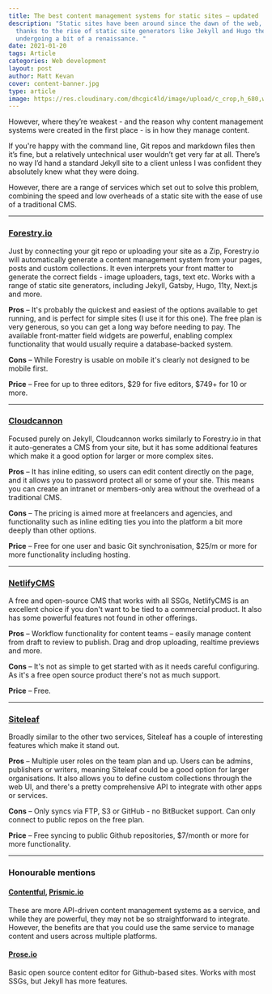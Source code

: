 ```yaml
---
title: The best content management systems for static sites – updated
description: "Static sites have been around since the dawn of the web, but
  thanks to the rise of static site generators like Jekyll and Hugo they're
  undergoing a bit of a renaissance. "
date: 2021-01-20
tags: Article
categories: Web development
layout: post
author: Matt Kevan
cover: content-banner.jpg
type: article
image: https://res.cloudinary.com/dhcgic4ld/image/upload/c_crop,h_680,w_907,x_144,y_142/c_scale,h_680,w_907/v1705313355/744.png
---
```

However, where they’re weakest - and the reason why content management systems were created in the first place - is in how they manage content. 

If you're happy with the command line, Git repos and markdown files then it’s fine, but a relatively untechnical user wouldn’t get very far at all. There’s no way I’d hand a standard Jekyll site to a client unless I was confident they absolutely knew what they were doing.

However, there are a range of services which set out to solve this problem, combining the speed and low overheads of a static site with the ease of use of a traditional CMS. 

<hr>

### [Forestry.io](http://www.forestry.io)

Just by connecting your git repo or uploading your site as a Zip, Forestry.io will automatically generate a content management system from your pages, posts and custom collections. It even interprets your front matter to generate the correct fields - image uploaders, tags, text etc. Works with a range of static site generators, including Jekyll, Gatsby, Hugo, 11ty, Next.js and more.

**Pros** – It's probably the quickest and easiest of the options available to get running, and is perfect for simple sites (I use it for this one). The free plan is very generous, so you can get a long way before needing to pay. The available front-matter field widgets are powerful, enabling complex functionality that would usually require a database-backed system.

**Cons** – While Forestry is usable on mobile it's clearly not designed to be mobile first.

**Price** – Free for up to three editors, $29 for five editors, $749+ for 10 or more.

<hr>

### [Cloudcannon](http://www.cloudcannon.com)

Focused purely on Jekyll, Cloudcannon works similarly to Forestry.io in that it auto-generates a CMS from your site, but it has some additional features which make it a good option for larger or more complex sites. 

**Pros** – It has inline editing, so users can edit content directly on the page, and it allows you to password protect all or some of your site. This means you can create an intranet or members-only area without the overhead of a traditional CMS.

**Cons** – The pricing is aimed more at freelancers and agencies, and functionality such as inline editing ties you into the platform a bit more deeply than other options.

**Price** – Free for one user and basic Git synchronisation, $25/m or more for more functionality including hosting.

<hr>

### [NetlifyCMS](https://www.netlifycms.org)

A free and open-source CMS that works with all SSGs, NetlifyCMS is an excellent choice if you don't want to be tied to a commercial product. It also has some powerful features not found in other offerings.

**Pros** – Workflow functionality for content teams – easily manage content from draft to review to publish. Drag and drop uploading, realtime previews and more.

**Cons** – It's not as simple to get started with as it needs careful configuring. As it's a free open source product there's not as much support.

**Price** – Free.

<hr>

### [Siteleaf](http://www.siteleaf.com)

Broadly similar to the other two services, Siteleaf has a couple of interesting features which make it stand out. 

**Pros** – Multiple user roles on the team plan and up. Users can be admins, publishers or writers, meaning Siteleaf could be a good option for larger organisations. It also allows you to define custom collections through the web UI, and there's a pretty comprehensive API to integrate with other apps or services. 

**Cons** – Only syncs via FTP, S3 or GitHub - no BitBucket support. Can only connect to public repos on the free plan.

**Price** – Free syncing to public Github repositories, $7/month or more for more functionality.

<hr>

### Honourable mentions

####  [Contentful](http://www.contentful.com), [Prismic.io](http://www.prismic.io)

These are more API-driven content management systems as a service, and while they are powerful, they may not be so straightforward to integrate. However, the benefits are that you could use the same service to manage content and users across multiple platforms. 

#### [Prose.io](http://prose.io)

Basic open source content editor for Github-based sites. Works with most SSGs, but Jekyll has more features.
